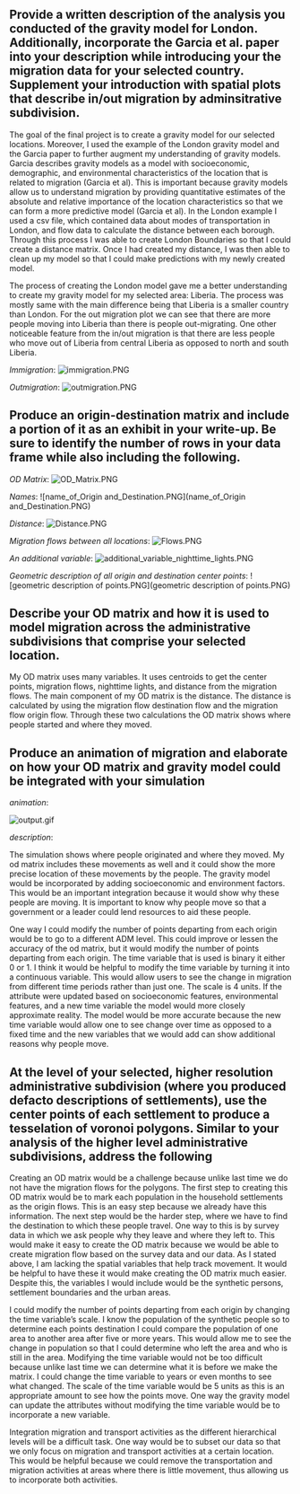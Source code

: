 ## Provide a written description of the analysis you conducted of the gravity model for London. Additionally, incorporate the Garcia et al. paper into your description while introducing your the migration data for your selected country. Supplement your introduction with spatial plots that describe in/out migration by adminsitrative subdivision.

The goal of the final project is to create a gravity model for our selected locations. Moreover, I used the example of the London gravity model and the Garcia paper to further augment my understanding of gravity models. Garcia describes gravity models as a model with socioeconomic, demographic, and environmental characteristics of the location that is related to migration (Garcia et al). This is important because gravity models allow us to understand migration by providing quantitative estimates of the absolute and relative importance of the location characteristics so that we can form a more predictive model (Garcia et al). In the London example I used a csv file, which contained data about modes of transportation in London, and flow data to calculate the distance between each borough. Through this process I was able to create London Boundaries so that I could create a distance matrix. Once I had created my distance, I was then able to clean up my model so that I could make predictions with my newly created model. 

The process of creating the London model gave me a better understanding to create my gravity model for my selected area: Liberia. The process was mostly same with the main difference being that Liberia is a smaller country than London. For the out migration plot we can see that there are more people moving into Liberia than there is people out-migrating. One other noticeable feature from the in/out migration is that there are less people who move out of Liberia from central Liberia as opposed to north and south Liberia.

 *Immigration*:
![immigration.PNG](immigration.PNG) 

 *Outmigration*:
![outmigration.PNG](outmigration.PNG) 

## Produce an origin-destination matrix and include a portion of it as an exhibit in your write-up. Be sure to identify the number of rows in your data frame while also including the following. 


*OD Matrix*:
![OD_Matrix.PNG](OD_Matrix.PNG)

*Names*:
![name_of_Origin and_Destination.PNG](name_of_Origin and_Destination.PNG)

*Distance*:
![Distance.PNG](Distance.PNG)


*Migration flows between all locations*:
![Flows.PNG](Flows.PNG)

*An additional variable*:
![additional_variable_nighttime_lights.PNG](additional_variable_nighttime_lights.PNG)

*Geometric description of all origin and destination center points*:
![geometric description of points.PNG](geometric description of points.PNG)

## Describe your OD matrix and how it is used to model migration across the administrative subdivisions that comprise your selected location.

My OD matrix uses many variables. It uses centroids to get the center points, migration flows, nighttime lights, and distance from the migration flows. The main component of my OD matrix is the distance. The distance is calculated by using the migration flow destination flow and the migration flow origin flow. Through these two calculations the OD matrix shows where people started and where they moved.

## Produce an animation of migration and elaborate on how your OD matrix and gravity model could be integrated with your simulation

*animation*:

![output.gif](output.gif) 

*description*:

The simulation shows where people originated and where they moved. My od matrix includes these movements as well and it could show the more precise location of these movements by the people. The gravity model would be incorporated by adding socioeconomic and environment factors. This would be an important integration because it would show why these people are moving. It is important to know why people move so that a government or a leader could lend resources to aid these people. 

One way I could modify the number of points departing from each origin would be to go to a different ADM level. This could improve or lessen the accuracy of the od matrix, but it would modify the number of points departing from each origin. The time variable that is used is binary it either 0 or 1. I think it would be helpful to modify the time variable by turning it into a continuous variable. This would allow users to see the change in migration from different time periods rather than just one. The scale is 4 units. If the attribute were updated based on socioeconomic features, environmental features, and a new time variable the model would more closely approximate reality. The model would be more accurate because the new time variable would allow one to see change over time as opposed to a fixed time and the new variables that we would add can show additional reasons why people move.

## At the level of your selected, higher resolution administrative subdivision (where you produced defacto descriptions of settlements), use the center points of each settlement to produce a tesselation of voronoi polygons. Similar to your analysis of the higher level administrative subdivisions, address the following

Creating an OD matrix would be a challenge because unlike last time we do not have the migration flows for the polygons. The first step to creating this OD matrix would be to mark each population in the household settlements as the origin flows. This is an easy step because we already have this information. The next step would be the harder step, where we have to find the destination to which these people travel. One way to this is by survey data in which we ask people why they leave and where they left to. This would make it easy to create the OD matrix because we would be able to create migration flow based on the survey data and our data. As I stated above, I am lacking the spatial variables that help track movement. It would be helpful to have these it would make creating the OD matrix much easier. Despite this, the variables I would include would be the synthetic persons, settlement boundaries and the urban areas.

I could modify the number of points departing from each origin by changing the time variable’s scale. I know the population of the synthetic people so to determine each points destination I could compare the population of one area to another area after five or more years. This would allow me to see the change in population so that I could determine who left the area and who is still in the area. Modifying the time variable would not be too difficult because unlike last time we can determine what it is before we make the matrix. I could change the time variable to years or even months to see what changed. The scale of the time variable would be 5 units as this is an appropriate amount to see how the points move. One way the gravity model can update the attributes without modifying the time variable would be to incorporate a new variable.

Integration migration and transport activities as the different hierarchical levels will be a difficult task. One way would be to subset our data so that we only focus on migration and transport activities at a certain location. This would be helpful because we could remove the transportation and migration activities at areas where there is little movement, thus allowing us to incorporate both activities.

